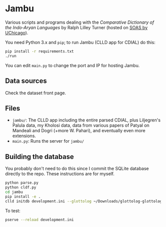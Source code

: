 # Jambu

Various scripts and programs dealing with the *Comparative Dictionary of the Indo-Aryan Languages* by Ralph Lilley Turner (hosted on [SOAS by UChicago](https://dsal.uchicago.edu/dictionaries/soas/)).

You need Python 3.x and `pip`; to run Jambu (CLLD app for CDIAL) do this:

```bash
pip install -r requirements.txt
./run
```

You can edit `main.py` to change the port and IP for hosting Jambu.

## Data sources
Check the dataset front page.

## Files

- `jambu/`: The CLLD app including the entire parsed CDIAL, plus Liljegren's Palula data, my Kholosi data, data from various papers of Patyal on Mandeali and Dogri (+more W. Pahari), and eventually even more extensions.
- `main.py`: Runs the server for `jambu/`

## Building the database

You probably don't need to do this since I commit the SQLite database directly to the repo. These instructions are for myself.

```bash
python parse.py
python cldf.py
cd jambu
pip install -e .
clld initdb development.ini --glottolog ~/Downloads/glottolog-glottolog-cldf-6f1558e --cldf ~/Documents/computerscience/jambu-data/cldf/Wordlist-metadata.json
```

To test:

```bash
pserve --reload development.ini
```